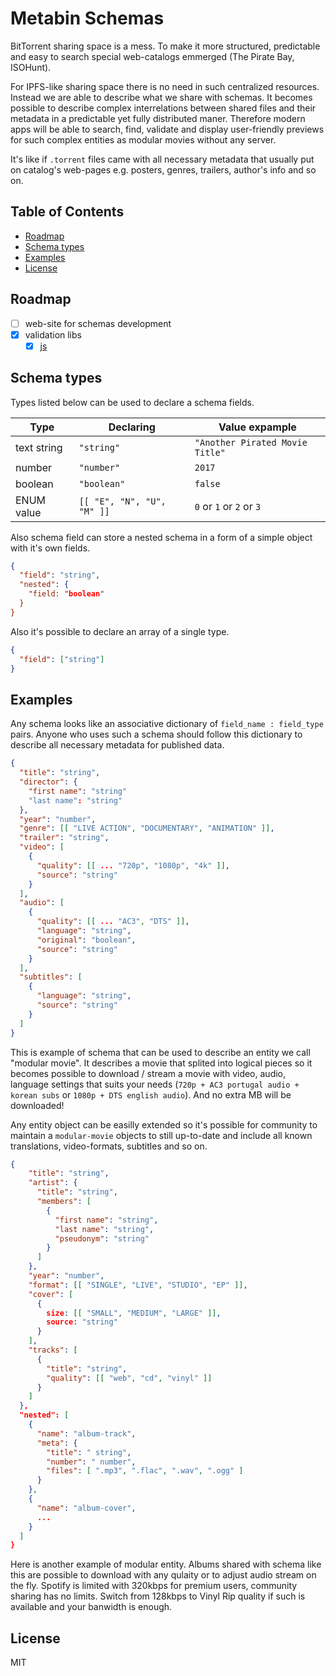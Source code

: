 # Metabin Schemas

BitTorrent sharing space is a mess. To make it more structured, predictable and easy to search special web-catalogs emmerged (The Pirate Bay, ISOHunt).

For IPFS-like sharing space there is no need in such centralized resources. Instead we are able to describe what we share with schemas. It becomes possible to describe complex interrelations between shared files and their metadata in a predictable yet fully distributed maner. Therefore modern apps will be able to search, find, validate and display user-friendly previews for such complex entities as modular movies without any server.

It's like if `.torrent` files came with all necessary metadata that usually put on catalog's web-pages e.g. posters, genres, trailers, author's info and so on.

## Table of Contents

- [Roadmap](#roadmap)
- [Schema types](#schema-types)
- [Examples](#examples)
- [License](#license)

## Roadmap

- [ ] web-site for schemas development
- [x] validation libs
  - [x] [js](https://github.com/metabin/metabin-schema-validator-js)

## Schema types

Types listed below can be used to declare a schema fields.

Type | Declaring | Value expample
------------ | ------------- | -------------
text string | `"string"` | `"Another Pirated Movie Title"`
number | `"number"` | `2017`
boolean | `"boolean"` | `false`
ENUM value | `[[ "E", "N", "U", "M" ]]` |  `0` or `1` or `2` or `3`

Also schema field can store a nested schema in a form of a simple object with it's own fields.

```json
{
  "field": "string",
  "nested": {
    "field: "boolean"
  }
}
```

Also it's possible to declare an array of a single type.

```json
{
  "field": ["string"]
}
```

## Examples

Any schema looks like an associative dictionary of `field_name : field_type` pairs. Anyone who uses such a schema should follow this dictionary to describe all necessary metadata for published data.

```json
{
  "title": "string",
  "director": {
    "first name": "string"
    "last name": "string"
  },
  "year": "number",
  "genre": [[ "LIVE ACTION", "DOCUMENTARY", "ANIMATION" ]],
  "trailer": "string",
  "video": [
    {
      "quality": [[ ... "720p", "1080p", "4k" ]],
      "source": "string"
    }
  ],
  "audio": [
    {
      "quality": [[ ... "AC3", "DTS" ]],
      "language": "string",
      "original": "boolean",
      "source": "string"
    }
  ],
  "subtitles": [
    {
      "language": "string",
      "source": "string"
    }
  ]
}
```

This is example of schema that can be used to describe an entity we call "modular movie". It describes a movie that splited into logical pieces so it becomes possible to download / stream a movie with video, audio, language settings that suits your needs (`720p + AC3 portugal audio + korean subs` or `1080p + DTS english audio`). And no extra MB will be downloaded!

Any entity object can be easilly extended so it's possible for community to maintain a `modular-movie` objects to still up-to-date and include all known translations, video-formats, subtitles and so on.

```json
{
    "title": "string",
    "artist": {
      "title": "string",
      "members": [
        {
          "first name": "string",
          "last name": "string",
          "pseudonym": "string"
        }
      ]
    },
    "year": "number",
    "format": [[ "SINGLE", "LIVE", "STUDIO", "EP" ]],
    "cover": [
      {
        size: [[ "SMALL", "MEDIUM", "LARGE" ]],
        source: "string"
      }
    ],
    "tracks": [ 
      {
        "title": "string",
        "quality": [[ "web", "cd", "vinyl" ]]
      }
    ]
  },
  "nested": [
    {
      "name": "album-track",
      "meta": {
        "title": " string",
        "number": " number",
        "files": [ ".mp3", ".flac", ".wav", ".ogg" ]
      }
    },
    {
      "name": "album-cover",
      ...
    }
  ]
}
```

Here is another example of modular entity. Albums shared with schema like this are possible to download with any qulaity or to adjust audio stream on the fly. Spotify is limited with 320kbps for premium users, community sharing has no limits. Switch from 128kbps to Vinyl Rip quality if such is available and your banwidth is enough.

## License

MIT
